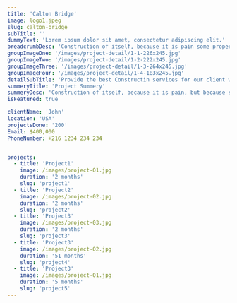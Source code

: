 ```yaml
---
title: 'Calton Bridge'
image: logo1.jpeg
slug: calton-bridge
subTitle: ''
dummyText: 'Lorem ipsum dolor sit amet, consectetur adipiscing elit.'
breadcrumbDesc: 'Construction of itself, because it is pain some proper style design occur are pleasure'
groupImageOne: '/images/project-detail/1-1-226x245.jpg'
groupImageTwo: '/images/project-detail/1-2-222x245.jpg'
groupImageThree: '/images/project-detail/1-3-264x245.jpg'
groupImageFour: '/images/project-detail/1-4-183x245.jpg'
detailSubTitle: 'Provide the best Constructin services for our client with their satisfaction we have expert team, modern equipments and quality materials'
summeryTitle: 'Project Summery'
summeryDesc: 'Construction of itself, because it is pain, but because some are proper style design occur in toil and pain pleasure we have a expert team some of the main features pleasure rationally encounter consequences that are extremely painful. Nor again is there anyone who loves or pursues or desires to obtain pain of itself, because it is pain, but because occasionally circumstances occur in which toil and pain can procure him some great pleasure...'
isFeatured: true

clientName: 'John'
location: 'USA'
projectsDone: '200'
Email: $400,000
PhoneNumber: +216 1234 234 234


projects: 
  - title: 'Project1'
    image: /images/project-01.jpg
    duration: '2 months'
    slug: 'project1'
  - title: 'Project2'
    image: /images/project-02.jpg
    duration: '2 months'
    slug: 'project2'
  - title: 'Project3'
    image: /images/project-03.jpg
    duration: '2 months'
    slug: 'project3'
  - title: 'Project3'
    image: /images/project-02.jpg
    duration: '51 months'
    slug: 'project4'
  - title: 'Project3'
    image: /images/project-01.jpg
    duration: '5 months'
    slug: 'project5'
---
```

